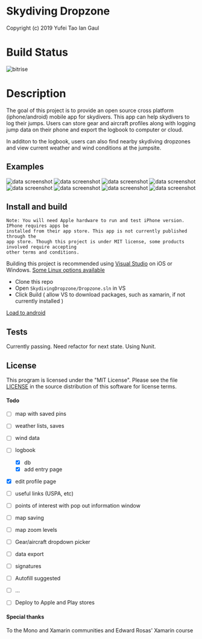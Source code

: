 # Skydiving Dropzone
Copyright (c) 2019 Yufei Tao Ian Gaul

# Build Status
![bitrise](https://app.bitrise.io/app/efc73a2cedf45fcc/status.svg?token=cd02DUPJBXnpKWCEhnnhHQ&branch=master)
# Description
The goal of this project is to provide an open source cross platform (iphone/android) mobile
app for skydivers. This app can help skydivers to log their jumps. Users can store gear and 
aircraft profiles along with logging jump data on their phone and export the logbook to computer or cloud.

In additon to the logbook, users can also find nearby skydiving dropzones and view
current weather and wind conditions at the jumpsite.

## Examples

![data screenshot](https://github.com/YufeiT/SkydivingDropzone/blob/master/screenshots/ss13%20at%2007.11.58.png)
![data screenshot](https://github.com/YufeiT/SkydivingDropzone/blob/master/screenshots/ss13%20at%2007.12.03.png)
![data screenshot](https://github.com/YufeiT/SkydivingDropzone/blob/master/screenshots/ss13%20at%2007.12.41.png)
![data screenshot](https://github.com/YufeiT/SkydivingDropzone/blob/master/screenshots/ss13%20at%2007.13.23.png)
![data screenshot](https://github.com/YufeiT/SkydivingDropzone/blob/master/screenshots/ss13%20at%2007.13.35.png)
![data screenshot](https://github.com/YufeiT/SkydivingDropzone/blob/master/screenshots/ss13%20at%2007.14.04.png)
![data screenshot](https://github.com/YufeiT/SkydivingDropzone/blob/master/screenshots/ss13%20at%2007.14.11.png)
![data screenshot](https://github.com/YufeiT/SkydivingDropzone/blob/master/screenshots/ss13%20at%2007.14.54.png)



## Install and build
	Note: You will need Apple hardware to run and test iPhone version. IPhone requires apps be
	installed from their app store.	This app is not currently published through the
	app store. Though this project is under MIT license, some products involved require accepting
	other terms and conditions.
	
Building this project is recommended using [Visual Studio](https://visualstudio.microsoft.com/vs/) on iOS or Windows. [Some Linux options available](https://www.monodevelop.com/)

- Clone this repo
- Open `SkydivingDropzone/Dropzone.sln` in VS
- Click Build ( allow VS to download packages, such as xamarin, if not currently installed )

[Load to android](https://github.com/YufeiT/SkydivingDropzone)


## Tests
Currently passing. Need refactor for next state. Using Nunit.

## License

This program is licensed under the "MIT License".  Please
see the file [LICENSE](https://github.com/YufeiT/SkydivingDropzone/blob/master/LICENSE) in the source distribution of this
software for license terms.

#### Todo

- [ ] map with saved pins
- [ ] weather lists, saves
- [ ] wind data
- [ ] logbook 
	- [x] db
	- [x] add entry page
- [x] edit profile page
- [ ] useful links (USPA, etc)
- [ ] points of interest with pop out information window 
- [ ] map saving
- [ ] map zoom levels
- [ ] Gear/aircraft dropdown picker
- [ ] data export
- [ ] signatures
- [ ] Autofill suggested
- [ ] ...
- [ ] Deploy to Apple and Play stores


#### Special thanks
To the Mono and Xamarin communities and Edward Rosas' Xamarin course

